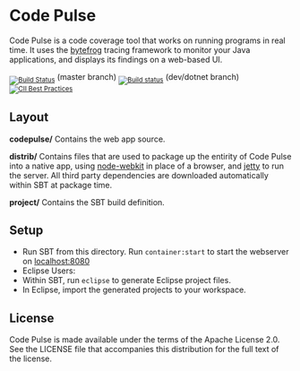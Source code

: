 # Code Pulse

Code Pulse is a code coverage tool that works on running programs in real time. It uses the [bytefrog](https://github.com/codedx/bytefrog) tracing framework to monitor your Java applications, and displays its findings on a web-based UI.

<sub>[![Build Status](https://travis-ci.org/codedx/codepulse.svg?branch=master)](https://travis-ci.org/codedx/codepulse)</sub> (master branch) <sub>[![Build status](https://ci.appveyor.com/api/projects/status/ifckp12pjgi96jxs?svg=true)](https://ci.appveyor.com/project/CodeDx/codepulse)</sub> (dev/dotnet branch) <sub>[![CII Best Practices](https://bestpractices.coreinfrastructure.org/projects/1760/badge)](https://bestpractices.coreinfrastructure.org/projects/1760)</sub>

## Layout

**codepulse/** Contains the web app source.

**distrib/** Contains files that are used to package up the entirity of Code Pulse into a native app, using [node-webkit](https://github.com/rogerwang/node-webkit) in place of a browser, and [jetty](http://www.eclipse.org/jetty/) to run the server. All third party dependencies are downloaded automatically within SBT at package time.

**project/** Contains the SBT build definition.

## Setup

 - Run SBT from this directory. Run `container:start` to start the webserver on [localhost:8080](http://localhost:8080)
 - Eclipse Users:
  - Within SBT, run `eclipse` to generate Eclipse project files.
  - In Eclipse, import the generated projects to your workspace.

## License

Code Pulse is made available under the terms of the Apache License 2.0. See the LICENSE file that accompanies this distribution for the full text of the license.

